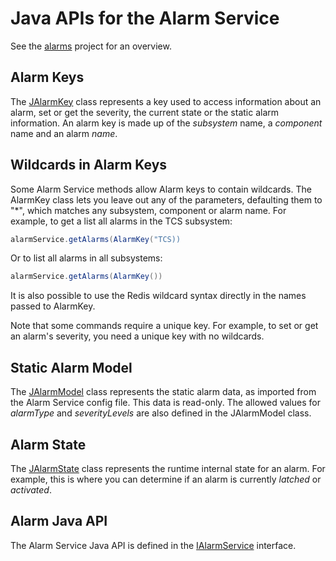 Java APIs for the Alarm Service
===============================

See the [alarms](../alarms) project for an overview.

Alarm Keys
----------

The [JAlarmKey](src/main/java/javacsw/services/alarms/JAlarmKey.java) class represents a key used to access
information about an alarm, set or get the severity, the current state or the static alarm information.
An alarm key is made up of the *subsystem* name, a *component* name and an alarm *name*.

Wildcards in Alarm Keys
-----------------------

Some Alarm Service methods allow Alarm keys to contain wildcards. The AlarmKey class lets you
leave out any of the parameters, defaulting them to "*", which matches any subsystem, component or alarm name.
For example, to get a list all alarms in the TCS subsystem:

```scala
alarmService.getAlarms(AlarmKey("TCS))
```

Or to list all alarms in all subsystems:

```scala
alarmService.getAlarms(AlarmKey())
```

It is also possible to use the Redis wildcard syntax directly in the names passed to AlarmKey.

Note that some commands require a unique key. For example, to set or get an alarm's severity,
you need a unique key with no wildcards.

Static Alarm Model
-------------------

The [JAlarmModel](src/main/java/javacsw/services/alarms/JAlarmModel.java) class represents the static alarm data,
as imported from the Alarm Service config file. This data is read-only.
The allowed values for *alarmType* and *severityLevels* are also defined in the JAlarmModel class.

Alarm State
-----------

The [JAlarmState](src/main/java/javacsw/services/alarms/JAlarmState.java) class represents the runtime
internal state for an alarm. For example, this is where you can determine if an alarm is currently *latched*
or *activated*.


Alarm Java API
---------------

The Alarm Service Java API is defined in the [IAlarmService](src/main/java/javacsw/services/alarms/IAlarmService.java) interface.

